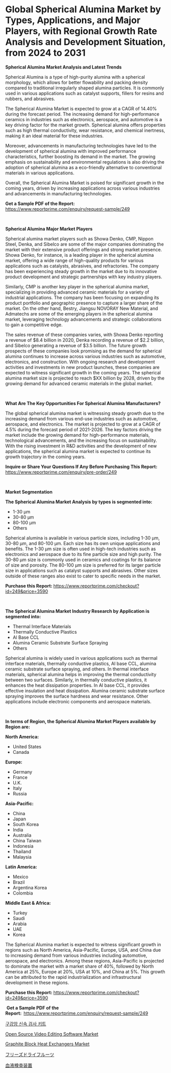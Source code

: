 <p><h1>Global Spherical Alumina Market by Types, Applications, and Major Players, with Regional Growth Rate Analysis and Development Situation, from 2024 to 2031</h1></p><p><strong>Spherical Alumina Market Analysis and Latest Trends</strong></p>
<p><p>Spherical Alumina is a type of high-purity alumina with a spherical morphology, which allows for better flowability and packing density compared to traditional irregularly shaped alumina particles. It is commonly used in various applications such as catalyst supports, fillers for resins and rubbers, and abrasives.</p><p>The Spherical Alumina Market is expected to grow at a CAGR of 14.40% during the forecast period. The increasing demand for high-performance ceramics in industries such as electronics, aerospace, and automotive is a key driving factor for the market growth. Spherical alumina offers properties such as high thermal conductivity, wear resistance, and chemical inertness, making it an ideal material for these industries.</p><p>Moreover, advancements in manufacturing technologies have led to the development of spherical alumina with improved performance characteristics, further boosting its demand in the market. The growing emphasis on sustainability and environmental regulations is also driving the adoption of spherical alumina as a eco-friendly alternative to conventional materials in various applications.</p><p>Overall, the Spherical Alumina Market is poised for significant growth in the coming years, driven by increasing applications across various industries and advancements in manufacturing technologies.</p></p>
<p><strong>Get a Sample PDF of the Report:&nbsp;</strong> <a href="https://www.reportprime.com/enquiry/request-sample/249">https://www.reportprime.com/enquiry/request-sample/249</a></p>
<p>&nbsp;</p>
<p><strong>Spherical Alumina Major Market Players</strong></p>
<p><p>Spherical alumina market players such as Showa Denko, CMP, Nippon Steel, Denka, and Sibelco are some of the major companies dominating the market with their extensive product offerings and strong market presence. Showa Denko, for instance, is a leading player in the spherical alumina market, offering a wide range of high-quality products for various applications such as catalysts, abrasives, and refractories. The company has been experiencing steady growth in the market due to its innovative product development and strategic partnerships with key industry players.</p><p>Similarly, CMP is another key player in the spherical alumina market, specializing in providing advanced ceramic materials for a variety of industrial applications. The company has been focusing on expanding its product portfolio and geographic presence to capture a larger share of the market. On the other hand, Bestry, Jiangsu NOVORAY New Material, and Admatechs are some of the emerging players in the spherical alumina market, leveraging technology advancements and strategic collaborations to gain a competitive edge.</p><p>The sales revenue of these companies varies, with Showa Denko reporting a revenue of $8.4 billion in 2020, Denka recording a revenue of $2.2 billion, and Sibelco generating a revenue of $3.5 billion. The future growth prospects of these companies look promising as the demand for spherical alumina continues to increase across various industries such as automotive, electronics, and construction. With ongoing research and development activities and investments in new product launches, these companies are expected to witness significant growth in the coming years. The spherical alumina market size is projected to reach $XX billion by 2028, driven by the growing demand for advanced ceramic materials in the global market.</p></p>
<p>&nbsp;</p>
<p><strong>What Are The Key Opportunities For Spherical Alumina Manufacturers?</strong></p>
<p><p>The global spherical alumina market is witnessing steady growth due to the increasing demand from various end-use industries such as automotive, aerospace, and electronics. The market is projected to grow at a CAGR of 4.5% during the forecast period of 2021-2026. The key factors driving the market include the growing demand for high-performance materials, technological advancements, and the increasing focus on sustainability. With the rising investment in R&D activities and the development of new applications, the spherical alumina market is expected to continue its growth trajectory in the coming years.</p></p>
<p><strong>Inquire or Share Your Questions If Any Before Purchasing This Report:</strong> <a href="https://www.reportprime.com/enquiry/pre-order/249">https://www.reportprime.com/enquiry/pre-order/249</a></p>
<p>&nbsp;</p>
<p><strong>Market Segmentation</strong></p>
<p><strong>The Spherical Alumina Market Analysis by types is segmented into:</strong></p>
<p><ul><li>1-30 μm</li><li>30-80 μm</li><li>80-100 μm</li><li>Others</li></ul></p>
<p><p>Spherical alumina is available in various particle sizes, including 1-30 μm, 30-80 μm, and 80-100 μm. Each size has its own unique applications and benefits. The 1-30 μm size is often used in high-tech industries such as electronics and aerospace due to its fine particle size and high purity. The 30-80 μm size is commonly used in ceramics and coatings for its balance of size and porosity. The 80-100 μm size is preferred for its larger particle size in applications such as catalyst supports and abrasives. Other sizes outside of these ranges also exist to cater to specific needs in the market.</p></p>
<p><strong>Purchase this Report:&nbsp;</strong><a href="https://www.reportprime.com/checkout?id=249&price=3590">https://www.reportprime.com/checkout?id=249&price=3590</a></p>
<p>&nbsp;</p>
<p><strong>The Spherical Alumina Market Industry Research by Application is segmented into:</strong></p>
<p><ul><li>Thermal Interface Materials</li><li>Thermally Conductive Plastics</li><li>Al Base CCL</li><li>Alumina Ceramic Substrate Surface Spraying</li><li>Others</li></ul></p>
<p><p>Spherical alumina is widely used in various applications such as thermal interface materials, thermally conductive plastics, Al base CCL, alumina ceramic substrate surface spraying, and others. In thermal interface materials, spherical alumina helps in improving the thermal conductivity between two surfaces. Similarly, in thermally conductive plastics, it enhances the heat dissipation properties. In Al base CCL, it provides effective insulation and heat dissipation. Alumina ceramic substrate surface spraying improves the surface hardness and wear resistance. Other applications include electronic components and aerospace materials.</p></p>
<p>&nbsp;</p>
<p><strong>In terms of Region, the Spherical Alumina Market Players available by Region are:</strong></p>
<p>
    <p> <strong> North America: </strong>
        <ul>
            <li>United States</li>
            <li>Canada</li>
        </ul>
        </p> 
    <p> <strong> Europe: </strong>
        <ul>
            <li>Germany</li>
            <li>France</li>
            <li>U.K.</li>
            <li>Italy</li>
            <li>Russia</li>
        </ul>
        </p> 
    <p> <strong> Asia-Pacific: </strong>
        <ul>
            <li>China</li>
            <li>Japan</li>
            <li>South Korea</li>
            <li>India</li>
            <li>Australia</li>
            <li>China Taiwan</li>
            <li>Indonesia</li>
            <li>Thailand</li>
            <li>Malaysia</li>
        </ul>
        </p> 
    <p> <strong> Latin America: </strong>
        <ul>
            <li>Mexico</li>
            <li>Brazil</li>
            <li>Argentina Korea</li>
            <li>Colombia</li>
        </ul>
        </p> 
    <p> <strong> Middle East & Africa: </strong>
        <ul>
            <li>Turkey</li>
            <li>Saudi</li>
            <li>Arabia</li>
            <li>UAE</li>
            <li>Korea</li>
        </ul>
    </p>
    </p>
<p><p>The Spherical Alumina market is expected to witness significant growth in regions such as North America, Asia-Pacific, Europe, USA, and China due to increasing demand from various industries including automotive, aerospace, and electronics. Among these regions, Asia-Pacific is projected to dominate the market with a market share of 40%, followed by North America at 25%, Europe at 20%, USA at 10%, and China at 5%. This growth can be attributed to the rapid industrialization and infrastructural development in these regions.</p></p>
<p><strong>Purchase this Report: </strong><a href="https://www.reportprime.com/checkout?id=249&price=3590">https://www.reportprime.com/checkout?id=249&price=3590</a></p>
<p>&nbsp;<strong>Get a Sample PDF of the Report:&nbsp;&nbsp;</strong><a href="https://www.reportprime.com/enquiry/request-sample/249">https://www.reportprime.com/enquiry/request-sample/249</a></p>
<p><strong></strong></p>
<p><p><a href="https://github.com/bunxhcci35271755/Market-Research-Report-List-1/blob/main/5360712191312.md">구강암 신속 검사 키트</a></p><p><a href="https://issuu.com/reportprime-2/docs/open-source-video-editing-software-market-size-203">Open Source Video Editing Software Market</a></p><p><a href="https://issuu.com/reportprime-2/docs/graphite-block-heat-exchangers-market-size-2030.pp">Graphite Block Heat Exchangers Market</a></p><p><a href="https://github.com/hwbcz413288296/Market-Research-Report-List-1/blob/main/8209406191468.md">フリーズドライフルーツ</a></p><p><a href="https://github.com/efcvopdgkdx128/Market-Research-Report-List-1/blob/main/5026389191467.md">血液検査装置</a></p></p>